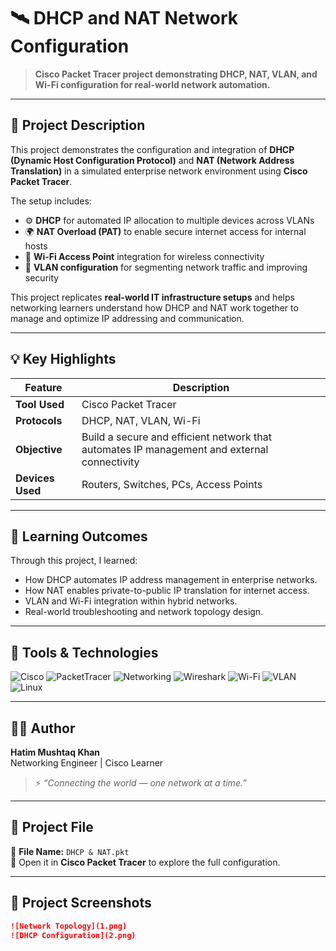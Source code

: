 # 🛰️ DHCP and NAT Network Configuration

> **Cisco Packet Tracer project demonstrating DHCP, NAT, VLAN, and Wi-Fi configuration for real-world network automation.**

---

## 🧾 Project Description

This project demonstrates the configuration and integration of **DHCP (Dynamic Host Configuration Protocol)** and **NAT (Network Address Translation)** in a simulated enterprise network environment using **Cisco Packet Tracer**.  

The setup includes:
- ⚙️ **DHCP** for automated IP allocation to multiple devices across VLANs  
- 🌍 **NAT Overload (PAT)** to enable secure internet access for internal hosts  
- 📶 **Wi-Fi Access Point** integration for wireless connectivity  
- 🧱 **VLAN configuration** for segmenting network traffic and improving security  

This project replicates **real-world IT infrastructure setups** and helps networking learners understand how DHCP and NAT work together to manage and optimize IP addressing and communication.  

---

## 💡 Key Highlights

| Feature | Description |
|----------|-------------|
| **Tool Used** | Cisco Packet Tracer |
| **Protocols** | DHCP, NAT, VLAN, Wi-Fi |
| **Objective** | Build a secure and efficient network that automates IP management and external connectivity |
| **Devices Used** | Routers, Switches, PCs, Access Points |

---

## 🧠 Learning Outcomes

Through this project, I learned:
- How DHCP automates IP address management in enterprise networks.  
- How NAT enables private-to-public IP translation for internet access.  
- VLAN and Wi-Fi integration within hybrid networks.  
- Real-world troubleshooting and network topology design.

---

## 🧰 Tools & Technologies

![Cisco](https://img.shields.io/badge/Cisco-%23049fd9.svg?style=for-the-badge&logo=cisco&logoColor=white)
![PacketTracer](https://img.shields.io/badge/Cisco%20Packet%20Tracer-%23049fd9.svg?style=for-the-badge&logo=cisco&logoColor=white)
![Networking](https://img.shields.io/badge/Networking-%23007ACC.svg?style=for-the-badge&logo=internetexplorer&logoColor=white)
![Wireshark](https://img.shields.io/badge/Wireshark-%231679A7.svg?style=for-the-badge&logo=wireshark&logoColor=white)
![Wi-Fi](https://img.shields.io/badge/Wi-Fi-%23000000.svg?style=for-the-badge&logo=wifi&logoColor=white)
![VLAN](https://img.shields.io/badge/VLAN-%23007ACC.svg?style=for-the-badge&logoColor=white)
![Linux](https://img.shields.io/badge/Linux-%23FCC624.svg?style=for-the-badge&logo=linux&logoColor=black)

---

## 👨‍💻 Author
**Hatim Mushtaq Khan**  
Networking Engineer | Cisco Learner  

> ⚡ *“Connecting the world — one network at a time.”*

---

## 📂 Project File
📄 **File Name:** `DHCP & NAT.pkt`  
💾 Open it in **Cisco Packet Tracer** to explore the full configuration.

---

## 📸 Project Screenshots

```markdown
![Network Topology](1.png)
![DHCP Configuration](2.png)
